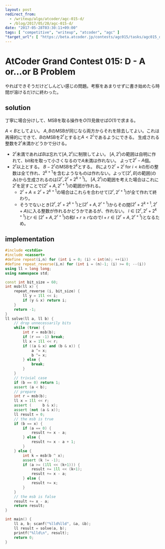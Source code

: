 ```yaml
---
layout: post
redirect_from:
  - /writeup/algo/atcoder/agc-015-d/
  - /blog/2017/05/28/agc-015-d/
date: "2017-05-28T03:30:11+09:00"
tags: [ "competitive", "writeup", "atcoder", "agc" ]
"target_url": [ "https://beta.atcoder.jp/contests/agc015/tasks/agc015_d" ]
---
```


# AtCoder Grand Contest 015: D - A or...or B Problem

やればできそうだけどしんどい感じの問題。考察をあまりせずに書き始めたら時間が溶けるだけに終わった。

## solution

丁寧に場合分けして、MSBを取る操作を$O(1)$見做せば$O(1)$で求まる。

$A \lt B$としてよい。
$A, B$のMSBが同じなら両方からそれを除去してよい。これは再帰的にできて、$B$のMSBを$2^r$とすると$A \lt 2^r$であるようにできる。
生成される整数を$2^r$未満かどうかで分ける。

-   $2^r$未満であれば$B$は忘れて$[A, 2^r)$に制限してよい。
    $[A, 2^r)$の範囲は自明に作れて、bit和を取って小さくなるので$A$未満は作れない。
    よって$2^r - A$個。
-   $2^r$以上とする。
    $B - 2^r$のMSBを$2^k$とする。
    $B$により$2^r + 2^i$ for $i \lt k$の形の整数は全て作れ、$2^{k+1}$を含むようなものは作れない。よって$[2^r, B]$の範囲(のみ)から生成されるのは$[2^r, 2^r + 2^{k+1})$。
    $[A, 2^r)$の範囲を考えた場合はこれに$2^r$を足すことで$[2^r + A, 2^{r+1})$の範囲が作れる。
    -   $2^r + A \le 2^r + 2^{k+1}$の場合はこれらを合わせて$[2^r, 2^{r+1})$が全て作れて終わり。
    -   そうでないとき$[2^r, 2^r + 2^{k+1})$と$[2^r + A, 2^{r+1})$からその間$[2^r + 2^{k+1}, 2^r+A)$に入る整数が作れるかどうかであるが、作れない。
        $l \in [2^r, 2^r + 2^{k+1})$と$r \in [2^r + A, 2^{r+1})$の和$l + r \ge r$なので$l + r \in [2^r + A, 2^{r+1})$となるため。

## implementation

``` c++
#include <cstdio>
#include <cassert>
#define repeat(i,n) for (int i = 0; (i) < int(n); ++(i))
#define repeat_reverse(i,n) for (int i = (n)-1; (i) >= 0; --(i))
using ll = long long;
using namespace std;

const int bit_size = 60;
int msb(ll x) {
    repeat_reverse (i, bit_size) {
        ll y = 1ll << i;
        if (y & x) return i;
    }
    return -1;
}
ll solve(ll a, ll b) {
    // drop unnecessarily bits
    while (true) {
        int r = msb(b);
        if (r == -1) break;
        ll x = 1ll << r;
        if ((a & x) and (b & x)) {
            a ^= x;
            b ^= x;
        } else {
            break;
        }
    }
    // trivial case
    if (b == 0) return 1;
    assert (a < b);
    // prepare
    int r = msb(b);
    ll x = 1ll << r;
    assert (     b & x);
    assert (not (a & x));
    ll result = 0;
    // the msb is true
    if (b == x) {
        if (a == 0) {
            result += x - a;
        } else {
            result += x - a + 1;
        }
    } else {
        int k = msb(b ^ x);
        assert (k != -1);
        if (a >= (1ll << (k+1))) {
            result += 1ll << (k+1);
            result += x - a;
        } else {
            result += x;
        }
    }
    // the msb is false
    result += x - a;
    return result;
}

int main() {
    ll a, b; scanf("%lld%lld", &a, &b);
    ll result = solve(a, b);
    printf("%lld\n", result);
    return 0;
}
```
